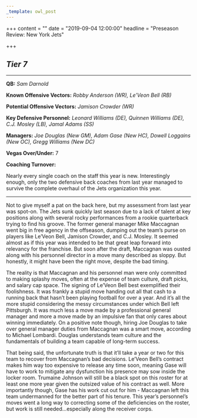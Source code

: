 ```yaml
---
_template: owl_post
---
```



+++
content = ""
date = "2019-09-04 12:00:00"
headline = "Preseason Review: New York Jets"

+++
## **_Tier 7_**

***

**QB:** _Sam Darnold_

**Known Offensive Vectors:** _Robby Anderson (WR), Le’Veon Bell (RB)_

**Potential Offensive Vectors:** _Jamison Crowder (WR)_

**Key Defensive Personnel:** _Leonard Williams (DE), Quinnen Williams (DE), C.J. Mosley (LB), Jamal Adams (SS)_

**Managers:** _Joe Douglas (New GM), Adam Gase (New HC), Dowell Loggains (New OC), Gregg Williams (New DC)_

**Vegas Over/Under:** 7

**Coaching Turnover:**

Nearly every single coach on the staff this year is new. Interestingly enough, only the two defensive back coaches from last year managed to survive the complete overhaul of the Jets organization this year.

***

Not to give myself a pat on the back here, but my assessment from last year was spot-on. The Jets sunk quickly last season due to a lack of talent at key positions along with several rocky performances from a rookie quarterback trying to find his groove. The former general manager Mike Maccagnan went big in free agency in the offseason, dumping out the team’s purse on players like Le’Veon Bell, Jamison Crowder, and C.J. Mosley. It seemed almost as if this year was intended to be that great leap forward into relevancy for the franchise. But soon after the draft, Maccagnan was ousted along with his personnel director in a move many described as sloppy. But honestly, it might have been the right move, despite the bad timing.

The reality is that Maccagnan and his personnel man were only committed to making splashy moves, often at the expense of team culture, draft picks, and salary cap space. The signing of Le’Veon Bell best exemplified their foolishness. It was frankly a stupid move handing out all that cash to a running back that hasn’t been playing football for over a year. And it’s all the more stupid considering the messy circumstances under which Bell left Pittsburgh. It was much less a move made by a professional general manager and more a move made by an impulsive fan that only cares about winning immediately. On a positive note though, hiring Joe Douglas to take over general manager duties from Maccagnan was a smart move, according to Michael Lombardi. Douglas understands team culture and the fundamentals of building a team capable of long-term success.

That being said, the unfortunate truth is that it’ll take a year or two for this team to recover from Maccagnan’s bad decisions. Le’Veon Bell’s contract makes him way too expensive to release any time soon, meaning Gase will have to work to mitigate any dysfunction his presence may sow inside the locker room. Trumaine Johnson will still be a black spot on this roster for at least one more year given the outsized value of his contract as well. More importantly though, Gase has his work cut out for him - Maccagnan left this team undermanned for the better part of his tenure. This year’s personnel’s moves went a long way to correcting some of the deficiencies on the roster, but work is still needed...especially along the receiver corps.
